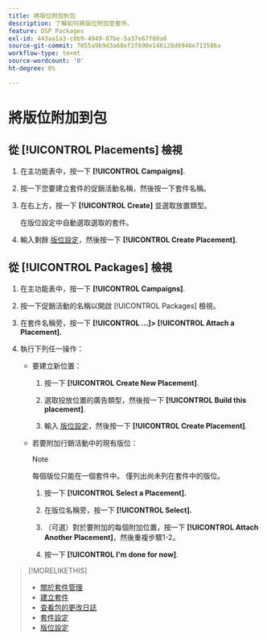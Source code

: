 ```yaml
---
title: 將版位附加到包
description: 了解如何將版位附加至套件。
feature: DSP Packages
exl-id: 443aa1a3-c8b9-4949-87be-5a37e67f00a8
source-git-commit: 7055a9b9d3a68ef2f690e146128d6946e713586a
workflow-type: tm+mt
source-wordcount: '0'
ht-degree: 0%

---
```


# 將版位附加到包

## 從 [!UICONTROL Placements] 檢視

1. 在主功能表中，按一下 **[!UICONTROL Campaigns]**.

1. 按一下您要建立套件的促銷活動名稱，然後按一下套件名稱。

1. 在右上方，按一下 **[!UICONTROL Create]** 並選取放置類型。

   在版位設定中自動選取選取的套件。

1. 輸入剩餘 [版位設定](/help/dsp/campaign-management/placements/placement-settings.md)，然後按一下 **[!UICONTROL Create Placement]**.

## 從 [!UICONTROL Packages] 檢視

1. 在主功能表中，按一下 **[!UICONTROL Campaigns]**.

1. 按一下促銷活動的名稱以開啟 [!UICONTROL Packages] 檢視。

1. 在套件名稱旁，按一下  **[!UICONTROL ...]> [!UICONTROL Attach a Placement].**

1. 執行下列任一操作：

   * 要建立新位置：

      1. 按一下 **[!UICONTROL Create New Placement]**.

      1. 選取投放位置的廣告類型，然後按一下 **[!UICONTROL Build this placement]**.

      1. 輸入 [版位設定](/help/dsp/campaign-management/placements/placement-settings.md)，然後按一下 **[!UICONTROL Create Placement]**.
   * 若要附加行銷活動中的現有版位：

      >[!NOTE]
      >
      >每個版位只能在一個套件中。 僅列出尚未列在套件中的版位。

      1. 按一下 **[!UICONTROL Select a Placement].**

      1. 在版位名稱旁，按一下 **[!UICONTROL Select].**

      1. （可選）對於要附加的每個附加位置，按一下 **[!UICONTROL Attach Another Placement]**，然後重複步驟1-2。

      1. 按一下 **[!UICONTROL I'm done for now]**.


>[!MORELIKETHIS]
>
>* [關於套件管理](package-about.md)
>* [建立套件](package-create.md)
>* [查看包的更改日誌](package-change-log.md)
>* [套件設定](package-settings.md)
>* [版位設定](/help/dsp/campaign-management/placements/placement-settings.md)

